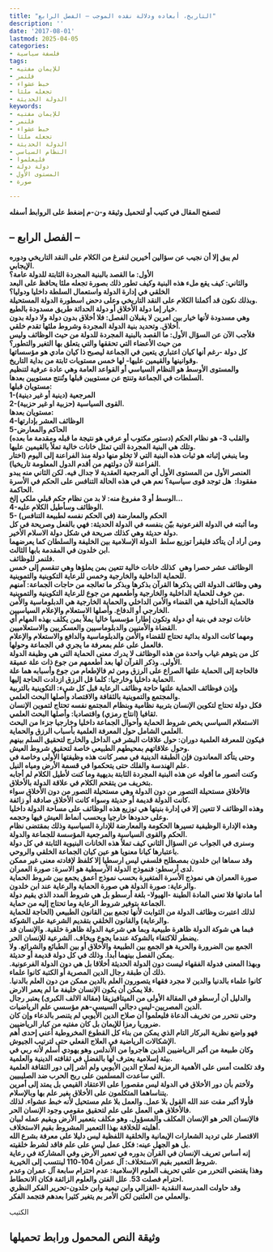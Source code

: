 ```yaml
---
title: "التاريخ، أبعاده ودلالة نقده الموجب – الفصل الرابع"
description: ''
date: '2017-08-01'
lastmod: 2025-04-05
categories:
- فلسفة سياسية
tags:
- للإيمان مفتيه
- فلنمر
- خبط عشواء
- تجعله ملئا
- الدولة الحديثة
keywords:
- للإيمان مفتيه
- فلنمر
- خبط عشواء
- تجعله ملئا
- الدولة الحديثة
- النظام السياسي
- فليعلموا
- دولة دولة
- المستوى الأول
- صورة

---
```

**لتصفح المقال في كتيب أو لتحميل وثيقة و-ن-م إضغط على الروابط أسفله**

## **– الفصل الرابع –**

**لم يبق إلا أن نجيب عن سؤالين أخيرين لنفرغ من الكلام على النقد التاريخي ودوره الإيجابي.  
الأول: ما القصد بالبنية المجردة الثابتة للدولة عامة؟  
والثاني: كيف يقع ملء هذه البنية وكيف تطور ذلك بصورة تجعله ملئا يحافظ على البعد الخلقي في إدارة الدولة واستعمال السلطة داخليا ودوليا؟  
وبذلك نكون قد أكملنا الكلام على النقد التاريخي وعلى دحض اسطورة الدولة المستحيلة.  
خيار إما دولة الأخلاق أو دولة الحداثة طريق مسدودة بالطبع.  
وهي مسدودة لأنها خيار بين امرين لا يقبلان الفصل: فلا أخلاق بدون دولة ولا دولة بدون أخلاق. وتحديد بنية الدولة المجردة وشروط ملئها تقدم خلقي.  
فلأجب الآن عن السؤال الأول: ما القصد بالبنية المجردة للدولة من حيث الوظائف وليس من حيث الأعضاء التي تحققها والتي يتعلق بها التغير والتطور؟  
كل دولة -رغم أنها كيان اعتباري يتعين في الجماعة ليصبح ذا كيان مادي هو مؤسساتها وقوانينها والقيمين عليها- لها خمس مستويات ثابتة من بداية التاريخ.  
والمستوى الأوسط هو النظام السياسي أو القواعد العامة وهي عادة عرفية لتنظيم السلطات في الجماعة وتنتج عن مستويين قبلها وتُنتج مستويين بعدها.  
مستويان قبلها:  
1-المرجعية (دينية أو غير دينية)  
2-القوى السياسية (حزبية او غير حزبية).  
مستويان بعدها:  
4-الوظائف العشر بإدارتها  
5-الحاكم والمعارض  
والقلب 3- هو نظام الحكم (دستور مكتوب أو عرفي هو نتيجة ما قبله ومقدمة ما بعده) وتلك هي البنية المجردة التي تمثل خانات خالية تملأ بالقيمين عليها.  
وما ينبغي إثباته هو ثبات هذه البنية التي لا تخلو منها دولة منذ الفراعنة إلى اليوم (اختار الفراعنة لأن دولتهم من أقدم الدول المعلومة تاريخيا).  
العنصر الأول من المستوى الأول أي المرجعية العقدية لا جدال فيه. لكن الثاني منه يبدو مفقودا:  هل توجد قوى سياسية؟ نعم هي في هذه الحالة التنافس على الحكم في الأسرة الحاكمة.  
الوسط أو 3 مفروغ منه: لا بد من نظام حكم قبلي ملكي إلخ…  
4-الوظائف وسأطيل الكلام عليه.  
5- الحكم والمعارضة (في الحكم نفسه لطبيعة التنافس)  
وما أثبته في الدولة الفرعونية بيّن بنفسه في الدولة الحديثة: فهي بالفعل وصريحة في كل دولة حديثة وهي كذلك صريحة في شكل دولة الاسلام الأخير.  
ومن أراد أن يتأكد فليقرأ توزيع سلط  الدولة الإسلامية بين الخليفة والسلطان كما يعرضهما ابن خلدون في المقدمة بابها الثالث.  
فلنمر للوظائف.  
الوظائف عشر حصرا وهي  كذلك خانات خالية تتعين بمن يملؤها وهي تنقسم إلى خمس للحماية الداخلية والخارجية وخمس للرعاية التكوينية والتموينية.  
وهي وظائف الدولة التي يذكرها القرآن بذكرها وبذكر ما تعالجه من حاجات الجماعة: آمنهم من خوف للحماية الداخلية والخارجية وأطعمهم من جوع للرعاية التكوينية والتموينية.  
فالحماية الداخلية هي القضاء والأمن الداخلي والحماية الخارجية هي الدبلوماسية والأمن الخارجي أو الدفاع. وأصلها الاستعلام والإعلام السياسيين.  
خانات توجد في بنية أي دولة وتكون إطارا مؤسسيا خاليا يملأ بمن يكلف بهذه المهام أي القضاة والأمنيين والدبلوماسيين والعسكريين والاستعلاميين.  
ومهما كانت الدولة بدائية تحتاج للقضاء والأمن والدبلوماسية والدافع والاستعلام والإعلام فالعمل على علم بمعرفة ما يجري في الجماعة وحولها.  
كل من يتوهم غياب واحدة من هذه الوظائف لا يدرك معنى الحماية التي هي وظيفة الدولة الأولى. وذكر القرآن لها بعد أطعمهم من جوع ذات علة عميقة.  
فالحاجة إلى الحماية علتها الصراع على الرزق ومن ثم فالإطعام من جوع وأسبابه هما علة الحماية داخليا وخارجيا: كلما قل الرزق ازدادت الحاجة إليها.  
وإذن فوظائف الحماية علتها حاجة وظائف الرعاية قبل كل شيء: التكوينية بالتربية والمجتمع والتموينية بالثقافة والاقتصاد وأصلها البحث العلمي.  
فكل دولة تحتاج لتكوين الإنسان بتربية نظامية وبنظام المجتمع نفسه تحتاج لتموين الإنسان ثقافيا (انتاج رمزي) واقتصاديا: وأصلها البحث العلمي.  
الاستعلام السياسي يخص شروط الحماية وأحوال الجماعة داخليا وخارجيا جزءا من البحث العلمي الشامل حول المعرفة العلمية بأسباب الرزق والحماية.  
فيكون للمعرفة العلمية دوران: حول علاقات البشر في الداخل والخارج لتحقيق السلم بينهم وحول علاقاتهم بمحيطهم الطبيعي خاصة لتحقيق شروط العيش.  
وحتى يتأكد المعاندون فإن الطبقة الدينية في مصر كانت هذه وظيفتها الأولى وخاصة في علم الهندسة والفلك حتى يتحكموا في قسمة الأرض ومياه النيل.  
وكنت أتصور ما أقوله عن هذه البنية المجردة الثابتة بديهية وما كنت لأطيل الكلام لم أجابه بتخريف من يتقحم الكلام في علاقة الدولة بالأخلاق.  
فالأخلاق مستحيلة التصور من دون الدولة وهي مستحيلة التصور من دون الأخلاق سواء كانت الدولة قديمة أو حديثة وسواء كانت الأخلاق صادقة أو زائفة.  
وهذه الوظائف لا تتعين إلا في إدارة بنيتها هي توزيع هذه الوظائف على مساحة الدولة داخليا وعلى حدودها خارجيا وبحسب أنماط العيش فيها وحجمه.  
وهذه الإدارة الوظيفية تسيرها الحكومة والمعارضة للإدارة السياسية وذلك بمقتضى نظام الحكم والقوى السياسية والمرجعية المؤسسة للجماعة والدولة.  
وسنرى في الجواب عن السؤال الثاني كيف تملأ هذه الخانات البنيوية الثابتة في كل دولة باعتبارها كيانا معنويا هو عين كيان الجماعة الخلقي والروحي.  
وقد سماها ابن خلدون بمصطلح فلسفي ليس ارسطيا إلا كلفظ لإفادته معنى غير ممكن لدى أرسطو: فنموذج الدولة الأرسطية هو الاسرة: صورة العمران.  
صورة العمران هي نموذج الأسرة المتغيرة بحسب نموذج أعمق يجمع بين شروط الحماية والرعاية: صورة الدولة هي صورة الحماية والرعاية عند ابن خلدون.  
أما مادتها فلا تعني المادة الطينة -الهيولا- بلغة أرسطو بل هي شروط المدد الذي يقيم دولة الجماعة بتوفير شروط الرعاية وما تحتاج إليه من حماية.  
لذلك اعتبرت وظائف الدولة من الثوابت لأنها تجمع بين القانون الطبيعي (الحاجة للحماية والرعاية) والقانون الخلقي بتقديم الشرعية على الشوكة.  
فبما هي شوكة الدولة ظاهرة طبيعية وبما هي شرعية الدولة ظاهرة خلقية. والإنسان قد يضطر للاكتفاء بالشوكة عندما يجوع ويخاف. الشرعية للإنسان الحر.  
الجمع بين الضرورة والحرية هو الجمع بين الطبيعة والأخلاق أو بين الطبائع والشرائع. ولا يمكن الفصل بينهما أبدا. وذلك في كل دولة قديمة أو حديثة.  
وبهذا المعنى فدولة الفقهاء ليست دون الدولة الحديثة أخلاقا بل هي دون الدولة الفرعونية. ذلك أن طبقة رجال الدين المصرية أو الكتبة كانوا علماء.  
كانوا علماء بالدنيا والدين لا مجرد فقهاء يتصورون العلم بالدين ممكن من دون العلم بالدنيا. فلا يمكن أن يكون الإنسان خليفة ما لم يعمر الارض.  
والدليل أن أرسطو في المقالة الأولى من الميتافيزيقا (مقالة الالف الكبرى) يعتبر رجال الدين المصريين-ليس دجالي السيسي-هم مؤسسي علم الرياضيات.  
وحتى نتحرر من تخريف الدعاة فليعلموا أن صلاح الدين الأيوبي لم يتنصر بالدعاء وإن كان ضروريا رمزا للإيمان بل كان مفتيه من كبار الرياضيين.  
فهو واضع نظرية البركار التام الذي يمكن من بناء كل القطوع المخروطية أعني إحدى أهم الإشكالات الرياضية في العلاج الفعلي حتى لترتيب الجيوش.  
وكان طبيعة من أكبر الرياضيين الذين هاجروا من الأندلس وهو يهودي أسلم لأنه ربي في بيئة إسلامية يعترف لها بالفضل في ثقافته الدينية والعلمية.  
وقد تكلمت أمس على الأهمية الرمزية لصلاح الدين الأيوبي ولم أشر إلى دور الثقافة العلمية التي ساعدت المسلمين على ربح الحرب ضد الصليبيين.  
ولأختم بأن دور الأخلاق في الدولة ليس مقصورا على الاعتقاد القيمي بل يمتد إلى أمرين يتناساهما المتكلمون على الأخلاق بغير علم بها وبالإسلام.  
فأولا أكبر مقت عند الله القول بلا عمل. والعمل بلا علم مستحيل لأنه خبط عشواء. لذلك فالأخلاق هي العمل على علم لتحقيق مقومي وجود الإنسان الحر.  
فالإنسان الحر هو الإنسان المكلف والمسؤول. وهو مكلف بتعمير الأرض ويقيم عمله لبيان أهليته للخلافة بهذا التعمير المشروط بقيم الاستخلاف.  
الاقتصار على ترديد الشعارات الإيمانية والخلقية اللفظية ليس دليلا على معرفة بشرع الله بل هو الجهل عينه: فكل عمل ليس على علم فاقد لشرط خلقيته.  
إنه أساس تعريف الإنسان في القرآن بدوره في تعمير الأرض وفي المشاركة في رعاية شروط التعمير بقيم الاستخلاف: آل عمران 104-110 لينتسب إلى الخيرية.  
وهذا يقتضي التحرر من علتي تحريف العلوم الإسلامية: عدم احترام سابعة آل عمران وعدم احترام فصلت 53. علل الفتن والعلوم الزائفة فكان الانحطاط.  
وقد حاولت المدرسة النقدية -الغزالي وابن تيمية وابن خلدون-تحرير الفكر النظري والعملي من العلتين لكن الأمر بم يتغير كثيرا بعدهم فتجمد الفكر.**

الكتيب

## وثيقة النص المحمول ورابط تحميلها

###
